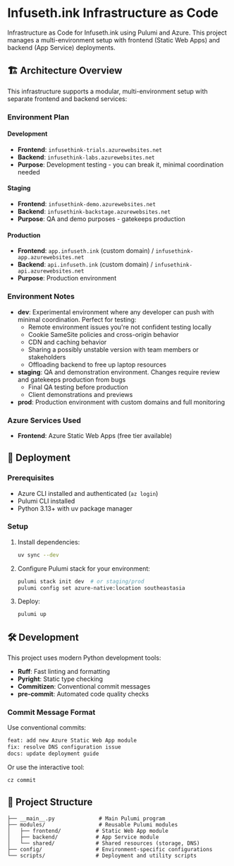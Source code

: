 # Infuseth.ink Infrastructure as Code

Infrastructure as Code for Infuseth.ink using Pulumi and Azure. This project manages a multi-environment setup with frontend (Static Web Apps) and backend (App Service) deployments.

## 🏗️ Architecture Overview

This infrastructure supports a modular, multi-environment setup with separate frontend and backend services:

### Environment Plan

#### Development
- **Frontend**: `infusethink-trials.azurewebsites.net`
- **Backend**: `infusethink-labs.azurewebsites.net`
- **Purpose**: Development testing - you can break it, minimal coordination needed

#### Staging
- **Frontend**: `infusethink-demo.azurewebsites.net`
- **Backend**: `infusethink-backstage.azurewebsites.net`
- **Purpose**: QA and demo purposes - gatekeeps production

#### Production
- **Frontend**: `app.infuseth.ink` (custom domain) / `infusethink-app.azurewebsites.net`
- **Backend**: `api.infuseth.ink` (custom domain) / `infusethink-api.azurewebsites.net`
- **Purpose**: Production environment

### Environment Notes

- **dev**: Experimental environment where any developer can push with minimal coordination. Perfect for testing:
  - Remote environment issues you're not confident testing locally
  - Cookie SameSite policies and cross-origin behavior
  - CDN and caching behavior
  - Sharing a possibly unstable version with team members or stakeholders
  - Offloading backend to free up laptop resources
- **staging**: QA and demonstration environment. Changes require review and gatekeeps production from bugs
  - Final QA testing before production
  - Client demonstrations and previews
- **prod**: Production environment with custom domains and full monitoring

### Azure Services Used

- **Frontend**: Azure Static Web Apps (free tier available)

## 🚀 Deployment

### Prerequisites

- Azure CLI installed and authenticated (`az login`)
- Pulumi CLI installed
- Python 3.13+ with uv package manager

### Setup

1. Install dependencies:

   ```bash
   uv sync --dev
   ```

2. Configure Pulumi stack for your environment:

   ```bash
   pulumi stack init dev  # or staging/prod
   pulumi config set azure-native:location southeastasia
   ```

3. Deploy:
   ```bash
   pulumi up
   ```

## 🛠️ Development

This project uses modern Python development tools:

- **Ruff**: Fast linting and formatting
- **Pyright**: Static type checking
- **Commitizen**: Conventional commit messages
- **pre-commit**: Automated code quality checks

### Commit Message Format

Use conventional commits:

```bash
feat: add new Azure Static Web App module
fix: resolve DNS configuration issue
docs: update deployment guide
```

Or use the interactive tool:

```bash
cz commit
```

## 📁 Project Structure

```
├── __main__.py              # Main Pulumi program
├── modules/                 # Reusable Pulumi modules
│   ├── frontend/           # Static Web App module
│   ├── backend/            # App Service module
│   └── shared/             # Shared resources (storage, DNS)
├── config/                 # Environment-specific configurations
└── scripts/                # Deployment and utility scripts
```
